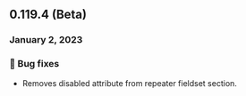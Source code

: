 ## 0.119.4 (Beta)

### January 2, 2023

### 🐛 Bug fixes

- Removes disabled attribute from repeater fieldset section.
